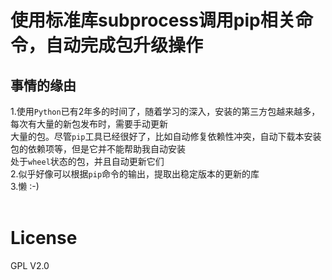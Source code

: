 # 使用标准库subprocess调用pip相关命令，自动完成包升级操作
## 事情的缘由
1.使用`Python`已有2年多的时间了，随着学习的深入，安装的第三方包越来越多，每次有大量的新包发布时，需要手动更新 </br>
大量的包。尽管`pip`工具已经很好了，比如自动修复依赖性冲突，自动下载本安装包的依赖项等，但是它并不能帮助我自动安装 </br>
处于`wheel`状态的包，并且自动更新它们</br>
2.似乎好像可以根据`pip`命令的输出，提取出稳定版本的更新的库</br>
3.懒 :-)</br>
</br>
# License
GPL V2.0</br>
